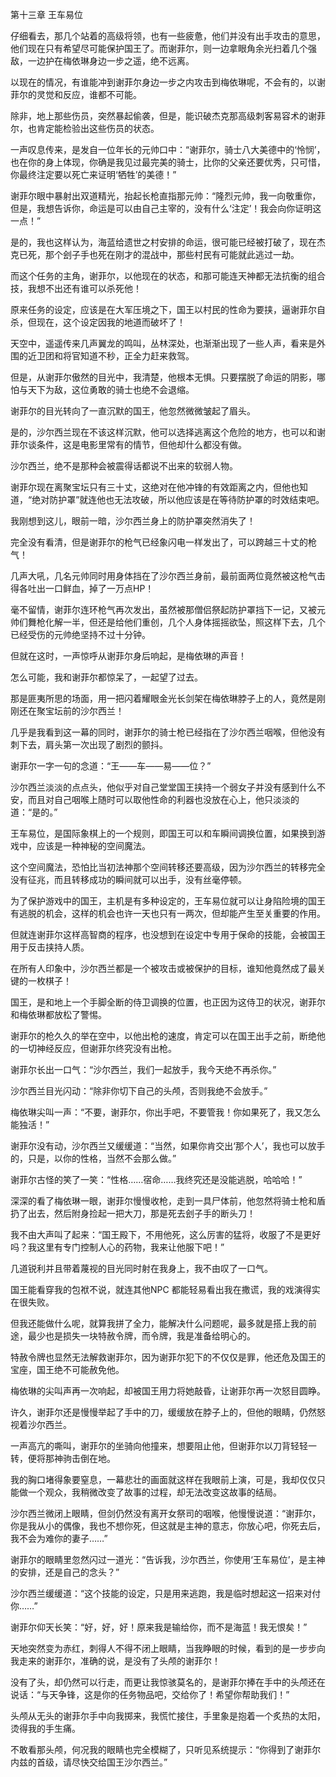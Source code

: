 第十三章 王车易位


仔细看去，那几个站着的高级将领，也有一些疲惫，他们并没有出手攻击的意思，他们现在只有希望尽可能保护国王了。而谢菲尔，则一边拿眼角余光扫着几个强敌，一边护在梅依琳身边一步之遥，绝不远离。

以现在的情况，有谁能冲到谢菲尔身边一步之内攻击到梅依琳呢，不会有的，以谢菲尔的灵觉和反应，谁都不可能。

除非，地上那些伤员，突然暴起偷袭，但是，能识破杰克那高级刺客易容术的谢菲尔，也肯定能检验出这些伤员的状态。

一声叹息传来，是发自一位年长的元帅口中：“谢菲尔，骑士八大美德中的‘怜悯’，也在你的身上体现，你确是我见过最完美的骑士，比你的父亲还要优秀，只可惜，你最终注定要以死亡来证明‘牺牲’的美德！”

谢菲尔眼中暴射出双道精光，抬起长枪直指那元帅：“隆烈元帅，我一向敬重你，但是，我想告诉你，命运是可以由自己主宰的，没有什么‘注定’！我会向你证明这一点！”

是的，我也这样认为，海蓝给遗世之村安排的命运，很可能已经被打破了，现在杰克已死，那个刽子手也死在刚才的混战中，那些村民有可能就此逃过一劫。

而这个任务的主角，谢菲尔，以他现在的状态，和那可能连天神都无法抗衡的组合技，我想不出还有谁可以杀死他！

原来任务的设定，应该是在大军压境之下，国王以村民的性命为要挟，逼谢菲尔自杀，但现在，这个设定因我的地道而破坏了！

天空中，遥遥传来几声翼龙的鸣叫，丛林深处，也渐渐出现了一些人声，看来是外围的近卫团和将官知道不秒，正全力赶来救驾。

但是，从谢菲尔傲然的目光中，我清楚，他根本无惧。只要摆脱了命运的阴影，哪怕与天下为敌，这位勇敢的骑士也绝不会退缩。

谢菲尔的目光转向了一直沉默的国王，他忽然微微皱起了眉头。

是的，沙尔西兰现在不该这样沉默，他可以选择逃离这个危险的地方，也可以和谢菲尔谈条件，这是电影里常有的情节，但他却什么都没有做。

沙尔西兰，绝不是那种会被震得话都说不出来的软弱人物。

谢菲尔现在离聚宝坛只有三十丈，这绝对在他冲锋的有效距离之内，但他也知道，“绝对防护罩”就连他也无法攻破，所以他应该是在等待防护罩的时效结束吧。

我刚想到这儿，眼前一暗，沙尔西兰身上的防护罩突然消失了！

完全没有看清，但是谢菲尔的枪气已经象闪电一样发出了，可以跨越三十丈的枪气！

几声大吼，几名元帅同时用身体挡在了沙尔西兰身前，最前面两位竟然被这枪气击得各吐出一口鲜血，掉了一万点HP！

毫不留情，谢菲尔连环枪气再次发出，虽然被那僧侣祭起防护罩挡下一记，又被元帅们舞枪化解一半，但还是给他们重创，几个人身体摇摇欲坠，照这样下去，几个已经受伤的元帅绝坚持不过十分钟。

但就在这时，一声惊呼从谢菲尔身后响起，是梅依琳的声音！

怎么可能，我和谢菲尔都惊呆了，一起望了过去。

那是匪夷所思的场面，用一把闪着耀眼金光长剑架在梅依琳脖子上的人，竟然是刚刚还在聚宝坛前的沙尔西兰！

几乎是我看到这一幕的同时，谢菲尔的骑士枪已经指在了沙尔西兰咽喉，但他没有刺下去，肩头第一次出现了剧烈的颤抖。

谢菲尔一字一句的念道：“王——车——易——位？”

沙尔西兰淡淡的点点头，他似乎对自己堂堂国王挟持一个弱女子并没有感到什么不安，而且对自己咽喉上随时可以取他性命的利器也没放在心上，他只淡淡的道：“是的。”

王车易位，是国际象棋上的一个规则，即国王可以和车瞬间调换位置，如果换到游戏中，应该是一种神秘的空间魔法。

这个空间魔法，恐怕比当初法神那个空间转移还要高级，因为沙尔西兰的转移完全没有征兆，而且转移成功的瞬间就可以出手，没有丝毫停顿。

为了保护游戏中的国王，主机是有多种设定的，王车易位就可以让身陷险境的国王有逃脱的机会，这样的机会也许一天也只有一两次，但却能产生至关重要的作用。

但就连谢菲尔这样高智商的程序，也没想到在设定中专用于保命的技能，会被国王用于反击挟持人质。

在所有人印象中，沙尔西兰都是一个被攻击或被保护的目标，谁知他竟然成了最关键的一枚棋子！

国王，是和地上一个手脚全断的侍卫调换的位置，也正因为这侍卫的状况，谢菲尔和梅依琳都放松了警惕。

谢菲尔的枪久久的举在空中，以他出枪的速度，肯定可以在国王出手之前，断绝他的一切神经反应，但谢菲尔终究没有出枪。

谢菲尔长出一口气：“沙尔西兰，我们一起放手，我今天绝不再杀你。”

沙尔西兰目光闪动：“除非你切下自己的头颅，否则我绝不会放手。”

梅依琳尖叫一声：“不要，谢菲尔，你出手吧，不要管我！你如果死了，我又怎么能独活！”

谢菲尔没有动，沙尔西兰又缓缓道：“当然，如果你肯交出‘那个人’，我也可以放手的，只是，以你的性格，当然不会那么做。”

谢菲尔古怪的笑了一笑：“性格……宿命……我终究还是没能逃脱，哈哈哈！”

深深的看了梅依琳一眼，谢菲尔慢慢收枪，走到一具尸体前，他忽然将骑士枪和盾扔了出去，然后附身捡起一把大刀，那是死去刽子手的断头刀！

我不由大声叫了起来：“国王殿下，不用他死，这么厉害的猛将，收服了不是更好吗？我这里有专门控制人心的药物，我来让他服下吧！”

几道锐利并且带着蔑视的目光同时射在我身上，我不由叹了一口气。

国王能看穿我的包袱不说，就连其他NPC 都能轻易看出我在撒谎，我的戏演得实在很失败。

但我还能做什么呢，就算我拼了全力，能解决什么问题呢，最多就是搭上我的前途，最少也是损失一块特赦令牌，而令牌，我是准备给明心的。

特赦令牌也显然无法解救谢菲尔，因为谢菲尔犯下的不仅仅是罪，他还危及国王的宝座，国王绝不可能赦免他。

梅依琳的尖叫声再一次响起，却被国王用力将她敲昏，让谢菲尔再一次怒目圆睁。

许久，谢菲尔还是慢慢举起了手中的刀，缓缓放在脖子上的，但他的眼睛，仍然怒视着沙尔西兰。

一声高亢的嘶叫，谢菲尔的坐骑向他撞来，想要阻止他，但谢菲尔以刀背轻轻一转，便将那神驹击倒在地。

我的胸口堵得象要窒息，一幕悲壮的画面就这样在我眼前上演，可是，我却仅仅只能做一个观众，我稍微改变了故事的过程，却无法改变这故事的结局。

沙尔西兰微闭上眼睛，但剑仍然没有离开女祭司的咽喉，他慢慢说道：“谢菲尔，你是我从小的偶像，我也不想你死，但这就是主神的意志，你放心吧，你死去后，我不会为难你的妻子……”

谢菲尔的眼睛里忽然闪过一道光：“告诉我，沙尔西兰，你使用‘王车易位’，是主神的安排，还是自己的念头？”

沙尔西兰缓缓道：“这个技能的设定，只是用来逃跑，我是临时想起这一招来对付你……”

谢菲尔仰天长笑：“好，好，好！原来我是输给你，而不是海蓝！我无恨矣！”

天地突然变为赤红，刺得人不得不闭上眼睛，当我睁眼的时候，看到的是一步步向我走来的谢菲尔，准确的说，是没有了头颅的谢菲尔！

没有了头，却仍然可以行走，而更让我惊骇莫名的，是谢菲尔捧在手中的头颅还在说话：“与天争锋，这是你的任务物品吧，交给你了！希望你帮助我们！”

头颅从无头的谢菲尔手中向我掷来，我慌忙接住，手里象是抱着一个炙热的太阳，烫得我的手生痛。

不敢看那头颅，何况我的眼睛也完全模糊了，只听见系统提示：“你得到了谢菲尔内兹的首级，请尽快交给国王沙尔西兰。”





